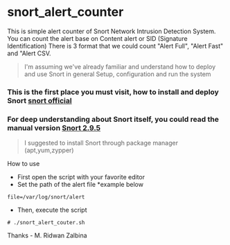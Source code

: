 # snort_alert_counter
This is simple alert counter of Snort Network Intrusion Detection System.
You can count the alert base on Content alert or SID (Signature Identification)
There is 3 format that we could count "Alert Full", "Alert Fast" and "Alert CSV.
> I'm assuming we've already familiar and understand how to deploy and use Snort in general
> Setup, configuration and run the system


### This is the first place you must visit, how to install and deploy Snort [snort official](http://snort.org)
###  For deep understanding about Snort itself, you could read the manual version [Snort 2.9.5](http://187.7.106.14/emmonks/seguranca3/Pratica5/snort_manual.pdf)

> I suggested to install Snort through package manager (apt,yum,zypper)

How to use

* First open the script with your favorite editor
* Set the path of the alert file *example below

```
file=/var/log/snort/alert
```

* Then, execute the script

```
# ./snort_alert_couter.sh
```

Thanks - M. Ridwan Zalbina
